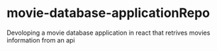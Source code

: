 # movie-database-applicationRepo
Devoloping a movie database application in react that retrives movies information from an api 
